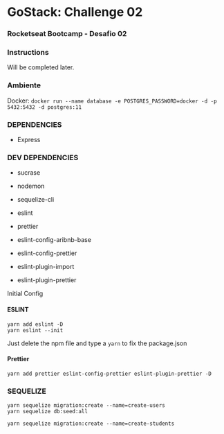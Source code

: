 # GoStack: Challenge 02
### Rocketseat Bootcamp - Desafio 02

### Instructions
Will be completed later.

### Ambiente

Docker: `docker run --name database -e POSTGRES_PASSWORD=docker -d -p 5432:5432 -d postgres:11`

### DEPENDENCIES
- Express

### DEV DEPENDENCIES
- sucrase
- nodemon
- sequelize-cli


- eslint
- prettier
- eslint-config-aribnb-base
- eslint-config-prettier
- eslint-plugin-import
- eslint-plugin-prettier

Initial Config
#### ESLINT
```
yarn add eslint -D
yarn eslint --init
```
Just delete the npm file and type a `yarn` to fix the package.json

#### Prettier
`yarn add prettier eslint-config-prettier eslint-plugin-prettier -D`

### SEQUELIZE

```
yarn sequelize migration:create --name=create-users
yarn sequelize db:seed:all

yarn sequelize migration:create --name=create-students
```
